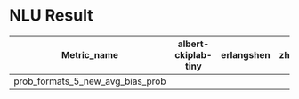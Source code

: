 # NLU Result
|Metric_name|albert-ckiplab-tiny|erlangshen|zhouwenwang|
|----|----|----|----|
|prob_formats_5_new_avg_bias_prob|